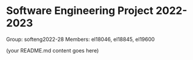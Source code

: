 # Software Engineering Project 2022-2023

Group: softeng2022-28
Members: el18046, el18845, el19600
  
  
  
(your README.md content goes here)

